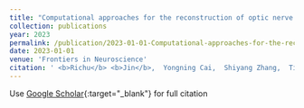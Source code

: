 ```yaml
---
title: "Computational approaches for the reconstruction of optic nerve fibers along the visual pathway from medical images: a comprehensive review"
collection: publications
year: 2023
permalink: /publication/2023-01-01-Computational-approaches-for-the-reconstruction-of-optic-nerve-fibers-along-the-visual-pathway-from-medical-images-a-comprehensive-review
date: 2023-01-01
venue: 'Frontiers in Neuroscience'
citation: ' <b>Richu</b> <b>Jin</b>,  Yongning Cai,  Shiyang Zhang,  Ting Yang,  Haibo Feng,  Hongyang Jiang,  Xiaoqing Zhang,  Yan Hu,  Jiang Liu, &quot;Computational approaches for the reconstruction of optic nerve fibers along the visual pathway from medical images: a comprehensive review.&quot; Frontiers in Neuroscience, 2023.'
---
```

Use [Google Scholar](https://scholar.google.com/scholar?q=Computational+approaches+for+the+reconstruction+of+optic+nerve+fibers+along+the+visual+pathway+from+medical+images:+a+comprehensive+review){:target="_blank"} for full citation